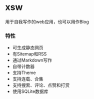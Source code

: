 # xsw
用于自我写作的web应用，也可以用作Blog

### 特性
* 可生成静态网页
* 有Sitemap和RSS
* 通过Markdown写作
* 自带计数器
* 支持Theme
* 支持连载、合集
* 支持搜索、评论、点赞和打赏
* 使用SQLite数据库